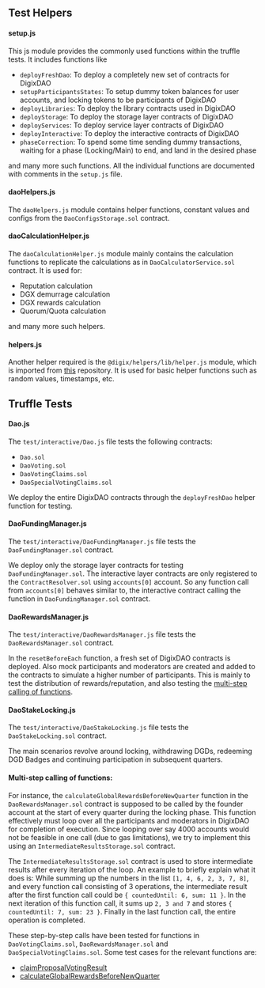 ## Test Helpers
#### setup.js
This js module provides the commonly used functions within the truffle tests. It includes functions like
* `deployFreshDao`: To deploy a completely new set of contracts for DigixDAO
* `setupParticipantsStates`: To setup dummy token balances for user accounts, and locking tokens to be participants of DigixDAO
* `deployLibraries`: To deploy the library contracts used in DigixDAO
* `deployStorage`: To deploy the storage layer contracts of DigixDAO
* `deployServices`: To deploy service layer contracts of DigixDAO
* `deployInteractive`: To deploy the interactive contracts of DigixDAO
* `phaseCorrection`: To spend some time sending dummy transactions, waiting for a phase (Locking/Main) to end, and land in the desired phase

and many more such functions. All the individual functions are documented with comments in the `setup.js` file.

#### daoHelpers.js
The `daoHelpers.js` module contains helper functions, constant values and configs from the `DaoConfigsStorage.sol` contract.

#### daoCalculationHelper.js
The `daoCalculationHelper.js` module mainly contains the calculation functions to replicate the calculations as in `DaoCalculatorService.sol` contract. It is used for:
* Reputation calculation
* DGX demurrage calculation
* DGX rewards calculation
* Quorum/Quota calculation

and many more such helpers.

#### helpers.js
Another helper required is the `@digix/helpers/lib/helper.js` module, which is imported from [this](https://github.com/DigixGlobal/digix-helpers) repository. It is used for basic helper functions such as random values, timestamps, etc.

## Truffle Tests
#### Dao.js
The `test/interactive/Dao.js` file tests the following contracts:
* `Dao.sol`
* `DaoVoting.sol`
* `DaoVotingClaims.sol`
* `DaoSpecialVotingClaims.sol`

We deploy the entire DigixDAO contracts through the `deployFreshDao` helper function for testing.

#### DaoFundingManager.js
The `test/interactive/DaoFundingManager.js` file tests the `DaoFundingManager.sol` contract.

We deploy only the storage layer contracts for testing `DaoFundingManager.sol`. The interactive layer contracts are only registered to the `ContractResolver.sol` using `accounts[0]` account. So any function call from `accounts[0]` behaves similar to, the interactive contract calling the function in `DaoFundingManager.sol` contract.

#### DaoRewardsManager.js
The `test/interactive/DaoRewardsManager.js` file tests the `DaoRewardsManager.sol` contract.

In the `resetBeforeEach` function, a fresh set of DigixDAO contracts is deployed. Also mock participants and moderators are created and added to the contracts to simulate a higher number of participants. This is mainly to test the distribution of rewards/reputation, and also testing the [multi-step calling of functions](#multi-step-calling-of-functions).

#### DaoStakeLocking.js
The `test/interactive/DaoStakeLocking.js` file tests the `DaoStakeLocking.sol` contract.

The main scenarios revolve around locking, withdrawing DGDs, redeeming DGD Badges and continuing participation in subsequent quarters.

#### Multi-step calling of functions:
For instance, the `calculateGlobalRewardsBeforeNewQuarter` function in the `DaoRewardsManager.sol` contract is supposed to be called by the founder account at the start of every quarter during the locking phase. This function effectively must loop over all the participants and moderators in DigixDAO for completion of execution. Since looping over say 4000 accounts would not be feasible in one call (due to gas limitations), we try to implement this using an `IntermediateResultsStorage.sol` contract.

The `IntermediateResultsStorage.sol` contract is used to store intermediate results after every iteration of the loop. An example to briefly explain what it does is: While summing up the numbers in the list `[1, 4, 6, 2, 3, 7, 8]`, and every function call consisting of 3 operations, the intermediate result after the first function call could be `{ countedUntil: 6, sum: 11 }`. In the next iteration of this function call, it sums up `2, 3 and 7` and stores `{ countedUntil: 7, sum: 23 }`. Finally in the last function call, the entire operation is completed.

These step-by-step calls have been tested for functions in `DaoVotingClaims.sol`, `DaoRewardsManager.sol` and `DaoSpecialVotingClaims.sol`. Some test cases for the relevant functions are:
* [claimProposalVotingResult](https://github.com/DigixGlobal/dao-contracts/blob/master/test/interactive/Dao.js#L2210)
* [calculateGlobalRewardsBeforeNewQuarter](https://github.com/DigixGlobal/dao-contracts/blob/master/test/interactive/DaoRewardsManager.js#L510)
